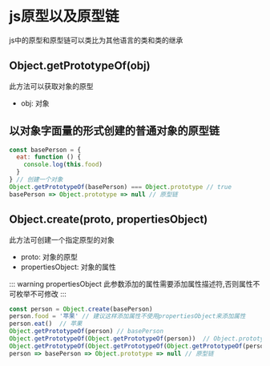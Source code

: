 # js原型以及原型链
js中的原型和原型链可以类比为其他语言的类和类的继承

## Object.getPrototypeOf(obj)
此方法可以获取对象的原型
- obj: 对象

## 以对象字面量的形式创建的普通对象的原型链
```js
const basePerson = {
  eat: function () {
    console.log(this.food)
  }
} // 创建一个对象
Object.getPrototypeOf(basePerson) === Object.prototype // true
basePerson => Object.prototype => null // 原型链
```
## Object.create(proto, propertiesObject)
此方法可创建一个指定原型的对象
- proto: 对象的原型
- propertiesObject: 对象的属性

::: warning propertiesObject
此参数添加的属性需要添加属性描述符,否则属性不可枚举不可修改
:::

```js
const person = Object.create(basePerson)
person.food = '苹果' // 建议这样添加属性不使用propertiesObject来添加属性
person.eat()  // 苹果
Object.getPrototypeOf(person) // basePerson
Object.getPrototypeOf(Object.getPrototypeOf(person))  // Object.prototype
Object.getPrototypeOf(Object.getPrototypeOf(Object.getPrototypeOf(person))) // null
person => basePerson => Object.prototype => null // 原型链
```
